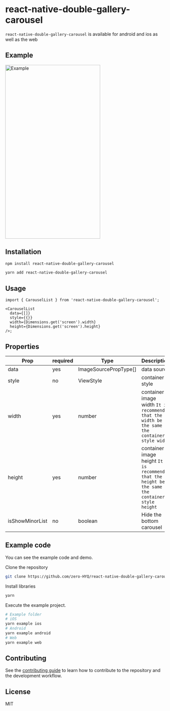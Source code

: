 # react-native-double-gallery-carousel

`react-native-double-gallery-carousel` is available for android and ios as well as the web

## Example
<img src="example/assets/demo.gif" alt="Example" width="300" height="550" />

## Installation

```sh
npm install react-native-double-gallery-carousel

yarn add react-native-double-gallery-carousel
```

## Usage

```tsx
import { CarouselList } from 'react-native-double-gallery-carousel';

<CarouselList
  data={[]}
  style={{}}
  width={Dimensions.get('screen').width}
  height={Dimensions.get('screen').height}
/>;
```

## Properties

| Prop   | required | Type                  | Description                                                                                          |
| ------ | -------- | --------------------- | ---------------------------------------------------------------------------------------------------- |
| data   | yes      | ImageSourcePropType[] | data source                                                                                          |
| style  | no       | ViewStyle             | container style                                                                                      |
| width  | yes      | number                | container image width `It is recommended that the width be the same as the container style width`    |
| height | yes      | number                | container image height `It is recommended that the height be the same as the container style height` |
| isShowMinorList | no      | boolean              | Hide the bottom carousel |

## Example code

You can see the example code and demo.

Clone the repository

```bash
git clone https://github.com/zero-HYQ/react-native-double-gallery-carousel.git
```

Install libraries

```bash
yarn
```

Execute the example project.

```bash
# Example folder
# iOS
yarn example ios
# Android
yarn example android
# Web
yarn example web
```

## Contributing

See the [contributing guide](CONTRIBUTING.md) to learn how to contribute to the repository and the development workflow.

## License

MIT
